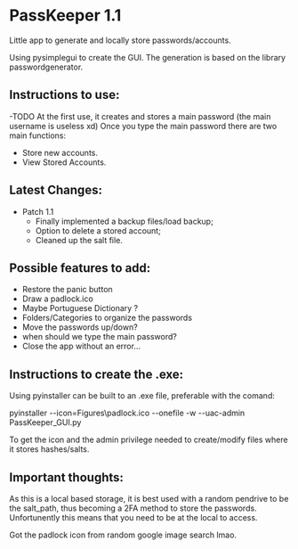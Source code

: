 # PassKeeper 1.1

Little app to generate and locally store passwords/accounts.

Using pysimplegui to create the GUI.
The generation is based on the library passwordgenerator.

## Instructions to use:

-TODO
At the first use, it creates and stores a main password (the main username is useless xd)
Once you type the main password there are two main functions:

- Store new accounts.
- View Stored Accounts.

## Latest Changes:

- Patch 1.1
  - Finally implemented a backup files/load backup;
  - Option to delete a stored account;
  - Cleaned up the salt file.

## Possible features to add:

- Restore the panic button
- Draw a padlock.ico
- Maybe Portuguese Dictionary ?
- Folders/Categories to organize the passwords
- Move the passwords up/down?
- when should we type the main password?
- Close the app without an error...

## Instructions to create the .exe:

Using pyinstaller can be built to an .exe file, preferable with the comand:

pyinstaller --icon=Figures\padlock.ico --onefile -w --uac-admin PassKeeper_GUI.py

To get the icon and the admin privilege needed to create/modify files where it stores hashes/salts.

## Important thoughts:

As this is a local based storage, it is best used with a random pendrive to be the salt_path, thus becoming a 2FA method to store the passwords.
Unfortunently this means that you need to be at the local to access.

Got the padlock icon from random google image search lmao.
